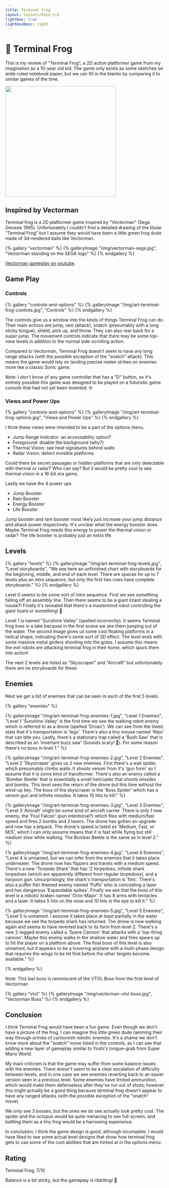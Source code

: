 ```yaml
---
title: Terminal Frog
layout: layouts/base.njk
lightbox: true
lightboxDesc: right
---
```


# 🐸 Terminal Frog

This is my review of "Terminal Frog", a 2D action platformer game from my imagination as a 10-year old kid. The game only exists as some sketches on wide-ruled notebook paper, but we can fill in the blanks by comparing it to similar games of the time.

<img src="/img/art-terminal-frog-cube.jpg" width=350px/>

## Inspired by Vectorman

Terminal frog is a 2D platformer game inspired by "Vectorman" (Sega Genesis 1995). Unfortunately I couldn't find a detailed drawing of the titular "Terminal Frog" but I assume they would have been a little green frog dude made of 3d-rendered balls like Vectorman.

{% gallery "vectorman" %}
{% galleryImage "/img/vectorman-sega.jpg", "Vectorman standing on the SEGA logo" %}
{% endgallery %}

[Vectorman gameplay on youtube](https://www.youtube.com/watch?v=XY0CjXG--S8).

## Game Play

### Controls


{% gallery "controls-and-options" %}
{% galleryImage "/img/art-terminal-frog-controls.jpg", "Controls" %}
{% endgallery %}

The controls give us a window into the kinds of things Terminal Frog can do. Their main actions are jump, ram (attack), snatch (presumably with a long sticky tongue), shield, pick up, and throw. They can also rear back for a super jump. The movement controls indicate that there may be some top-view levels in addition to the normal side-scrolling action.

Compared to Vectorman, Terminal Frog doesn't seem to have any long range attacks (with the possible exception of the "snatch" attack). This means the game would rely on landing precise melee strikes on enemies more like a classic Sonic game.

Note: I don't know of any game controller that has a "D" button, so it's entirely possible this game was designed to be played on a futuristic game console that had not yet been invented. 🤓

### Views and Power Ups

{% gallery "controls-and-options" %}
{% galleryImage "/img/art-terminal-frog-options.jpg", "Views and Power Ups" %}
{% endgallery %}

I think these views were intended to be a part of the options menu.
- Jump Range Indicator: an accessability option?
- Foreground: disable the background (why?)
- Thermal Vision: see heat signatures behind walls
- Radar Vision: detect invisible platforms

Could there be secret passages or hidden platforms that are only detectable with thermal or radar? Who can say? But it would be pretty cool to see thermal vision in a 16-bit era game.

Lastly we have the 4 power ups.
- Jump Booster
- Ram Booster
- Energy Booster
- Life Booster

Jump booster and ram booster most likely just increase your jump distance and attack power respectively. It's unclear what the energy booster does. Maybe Terminal Frog needs this energy to power the thermal vision or radar? The life booster is probably just an extra life.

## Levels

{% gallery "levels" %}
{% galleryImage "/img/art-terminal-frog-levels.jpg", "Level storyboards", "We see here an unfinished chart with storyboards for the beginning, middle, and end of each level. There are spaces for up to 7 levels plus an intro sequence, but only the first two rows have complete storyboards." %}
{% endgallery %}

Level 0 seems to be some sort of intro sequence. First we see something falling off an assembly line. Then there seems to be a giant lizard stealing a house?! Finally it's revealed that there's a mastermind robot controlling the giant lizard or something! 🤖

Level 1 is named "Sunshine Valley" (spelled incorrectly). It seems Terminal frog lives in a lake because in the first scene we see them jumping out of the water. The second image gives us some cool floating platforms in a helical shape, indicating there's some sort of 3D effect. The level ends with some massive metal girders shooting into the grass. I assume this means the evil robots are attacking terminal frog in their home, which spurs them into action!

The next 2 levels are listed as "Skyscraper" and "Aircraft" but unfortunately there are no storyboards for these.

## Enemies

Next we get a list of enemies that can be seen in each of the first 5 levels.

{% gallery "enemies" %}

{% galleryImage "/img/art-terminal-frog-enemies-1.jpg", "Level 1 Enemies", "Level 1 'Sunshine Valley' is the first time we see the walking robot enemy which is referred to as a drone (spelled 'Droan'). We can see from the listed stats that it's transportation is 'legs'. There's also a tiny mouse named 'Nips' that can bite you. Lastly, there's a stationary trap called a 'Bush Saw' that is described as an 'invertant buzz saw' (Sounds scary! 😬). For some reason there's no boss in level 1." %}

{% galleryImage "/img/art-terminal-frog-enemies-2.jpg", "Level 2 Enemies", "Level 2 'Skyscraper' gives us 2 new enemies. First there's a wall spider, which presumably climbs walls. It shoots venom from it's 'gun form' so I assume that it is some kind of transformer. There's also an enemy called a 'Bomber Beetle' that is essentially a small helicopter that shoots missiles and bombs. This level sees the return of the drone but this time without the wind-up key. The boss of the skyscraper is the 'Boss Spider' which has a venom gun and infinite missiles. It takes 10 hits to kill." %}

{% galleryImage "/img/art-terminal-frog-enemies-3.jpg", "Level 3 Enemies", "Level 3 'Aircraft' might be some kind of aircraft carrier. There is only 1 new enemy, the 'Foul Falcon' (pun intentional?) which flies with medium/fast speed and fires 2 bombs and 2 lasers. The drone has gotten an upgrade and now has a jetpack. The drone's speed is listed as 'Medium, Fast, or M/S', which I can only assume means that it is fast while flying but still medium slow while walking. The Bomber Beetle is the same as in level 2." %}

{% galleryImage "/img/art-terminal-frog-enemies-4.jpg", "Level 4 Enemies", "Level 4 is unnamed, but we can infer from the enemies that it takes place underwater. The drone now has flippers and travels with a medium speed. There's a new 'Torpedo Shark' that has '2 torpedoes, infinite shark torpedoes (which are apparently different from regular torpedoes), and a harpoon gun. Unsurprisingly, the shark's transportation is 'fins'. There's also a puffer fish themed enemy named 'Puffs' who is concealing a laser and has dangerous 'Expandable spikes'. Finally we see that the boss of this level is a robotic kraken named 'Octo-Major'. It has 8 arms with tentacles and a laser. It takes 5 hits on the nose and 10 hits in the eye to kill it." %}

{% galleryImage "/img/art-terminal-frog-enemies-5.jpg", "Level 5 Enemies", "Level 5 is unnamed. I assume it takes place at least partially in the water because we see the torpedo shark has returned. The drone is now walking again and seems to have reverted back to its form from level 2. There's a new 2-legged enemy called a 'Spere Cannon' that attacks with a 'top-firing cannon'. Maybe this enemy walks in the shallow water and fires spears up to hit the player on a platform above. The final boss of this level is also unnamed, but it appears to be a hovering airplane with a multi-phase design that requires the wings to be hit first before the other targets become available." %}

{% endgallery %}

Note: This last boss is reminiscent of the VTOL Boss from the first level of Vectorman

{% gallery "vtol" %}
{% galleryImage "/img/vectorman-vtol-boss.jpg", "Vectorman Boss" %}
{% endgallery %}

## Conclusion

I think Terminal Frog would have been a fun game. Even though we don't have a picture of the frog, I can imagine this little green dude ramming their way through armies of cartoonish robotic enemies. It's a shame we don't know more about the "snatch" move listed in the controls, as I can see that adding a new layer of gameplay similar to Yoshi's tongue-grab from Super Mario World.

My main criticism is that the game may suffer from some balance issues with the enemies. There doesn't seem to be a clear escalation of difficulty between levels, and in one case we see enemies reverting back to an easier version seen in a previous level. Some enemies have limited ammunition, which would make them defenseless after they've run out of shots; however this might actually be a good thing because terminal frog doesn't appear to have any ranged attacks (with the possible exception of the "snatch" move).

We only see 3 bosses, but the ones we do see actually look pretty cool. The spider and the octopus would be quite menacing to see full-screen, and battling them as a tiny frog would be a harrowing experience.

In conclusion, I think the game design is good, although incomplete. I would have liked to see some actual level designs that show how terminal frog gets to use some of the cool abilities that are hinted at in the options menu.

## Rating

Terminal Frog: 7/10

Balance is a bit sticky, but the gameplay is ribbiting! 🐸


